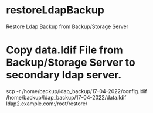 # restoreLdapBackup
Restore Ldap Backup from Backup/Storage Server

# Copy data.ldif File from Backup/Storage Server to secondary ldap server.
scp -r /home/backup/ldap_backup/17-04-2022/config.ldif /home/backup/ldap_backup/17-04-2022/data.ldif ldap2.example.com:/root/restore/
